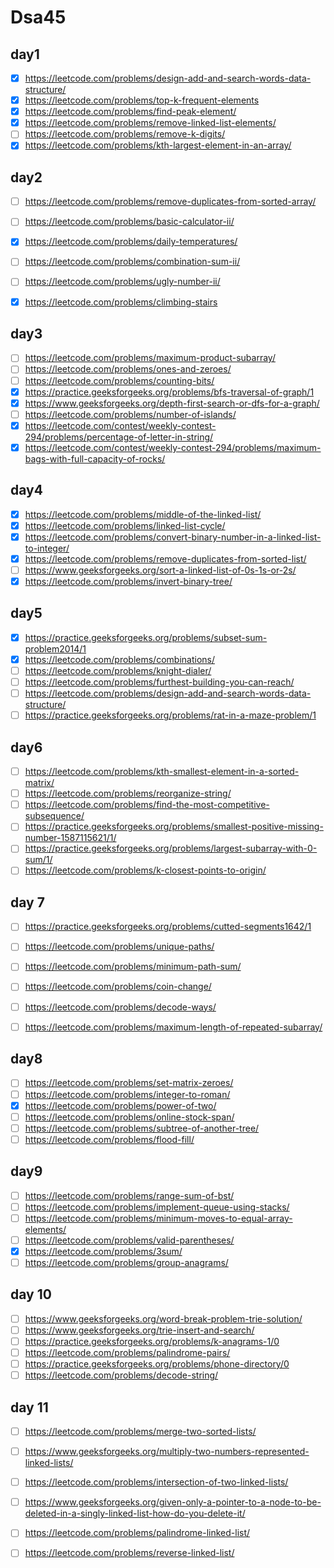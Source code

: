 # Dsa45
## day1
- [x] https://leetcode.com/problems/design-add-and-search-words-data-structure/
- [x] https://leetcode.com/problems/top-k-frequent-elements
- [x] https://leetcode.com/problems/find-peak-element/
- [x] https://leetcode.com/problems/remove-linked-list-elements/
- [ ] https://leetcode.com/problems/remove-k-digits/
- [x] https://leetcode.com/problems/kth-largest-element-in-an-array/
## day2 

- [ ] https://leetcode.com/problems/remove-duplicates-from-sorted-array/
- [ ] https://leetcode.com/problems/basic-calculator-ii/
- [x] https://leetcode.com/problems/daily-temperatures/
- [ ] https://leetcode.com/problems/combination-sum-ii/
- [ ] https://leetcode.com/problems/ugly-number-ii/
- [x] https://leetcode.com/problems/climbing-stairs



## day3

- [ ] https://leetcode.com/problems/maximum-product-subarray/
- [ ] https://leetcode.com/problems/ones-and-zeroes/
- [ ] https://leetcode.com/problems/counting-bits/
- [x] https://practice.geeksforgeeks.org/problems/bfs-traversal-of-graph/1
- [x] https://www.geeksforgeeks.org/depth-first-search-or-dfs-for-a-graph/
- [ ] https://leetcode.com/problems/number-of-islands/
- [x] https://leetcode.com/contest/weekly-contest-294/problems/percentage-of-letter-in-string/
- [x] https://leetcode.com/contest/weekly-contest-294/problems/maximum-bags-with-full-capacity-of-rocks/

## day4
- [x] https://leetcode.com/problems/middle-of-the-linked-list/
- [x] https://leetcode.com/problems/linked-list-cycle/
- [x] https://leetcode.com/problems/convert-binary-number-in-a-linked-list-to-integer/
- [x] https://leetcode.com/problems/remove-duplicates-from-sorted-list/
- [ ] https://www.geeksforgeeks.org/sort-a-linked-list-of-0s-1s-or-2s/
- [x] https://leetcode.com/problems/invert-binary-tree/

## day5
- [x] https://practice.geeksforgeeks.org/problems/subset-sum-problem2014/1
- [x] https://leetcode.com/problems/combinations/
- [ ] https://leetcode.com/problems/knight-dialer/
- [ ] https://leetcode.com/problems/furthest-building-you-can-reach/
- [ ] https://leetcode.com/problems/design-add-and-search-words-data-structure/
- [ ] https://practice.geeksforgeeks.org/problems/rat-in-a-maze-problem/1

## day6
- [ ] https://leetcode.com/problems/kth-smallest-element-in-a-sorted-matrix/
- [ ] https://leetcode.com/problems/reorganize-string/
- [ ] https://leetcode.com/problems/find-the-most-competitive-subsequence/
- [ ] https://practice.geeksforgeeks.org/problems/smallest-positive-missing-number-1587115621/1/
- [ ] https://practice.geeksforgeeks.org/problems/largest-subarray-with-0-sum/1/
- [ ] https://leetcode.com/problems/k-closest-points-to-origin/

## day 7
- [ ] https://practice.geeksforgeeks.org/problems/cutted-segments1642/1
- [ ] https://leetcode.com/problems/unique-paths/
- [ ] https://leetcode.com/problems/minimum-path-sum/
- [ ] https://leetcode.com/problems/coin-change/
- [ ] https://leetcode.com/problems/decode-ways/
- [ ] https://leetcode.com/problems/maximum-length-of-repeated-subarray/



## day8
- [ ] https://leetcode.com/problems/set-matrix-zeroes/
- [ ] https://leetcode.com/problems/integer-to-roman/
- [x] https://leetcode.com/problems/power-of-two/
- [ ] https://leetcode.com/problems/online-stock-span/
- [ ] https://leetcode.com/problems/subtree-of-another-tree/
- [ ] https://leetcode.com/problems/flood-fill/

## day9
- [ ] https://leetcode.com/problems/range-sum-of-bst/
- [ ] https://leetcode.com/problems/implement-queue-using-stacks/
- [ ] https://leetcode.com/problems/minimum-moves-to-equal-array-elements/
- [ ] https://leetcode.com/problems/valid-parentheses/
- [x] https://leetcode.com/problems/3sum/
- [ ] https://leetcode.com/problems/group-anagrams/

## day 10
- [ ] https://www.geeksforgeeks.org/word-break-problem-trie-solution/
- [ ] https://www.geeksforgeeks.org/trie-insert-and-search/
- [ ] https://practice.geeksforgeeks.org/problems/k-anagrams-1/0
- [ ] https://leetcode.com/problems/palindrome-pairs/
- [ ] https://practice.geeksforgeeks.org/problems/phone-directory/0
- [ ] https://leetcode.com/problems/decode-string/

## day 11
- [ ] https://leetcode.com/problems/merge-two-sorted-lists/
- [ ] https://www.geeksforgeeks.org/multiply-two-numbers-represented-linked-lists/
- [ ] https://leetcode.com/problems/intersection-of-two-linked-lists/
- [ ] https://www.geeksforgeeks.org/given-only-a-pointer-to-a-node-to-be-deleted-in-a-singly-linked-list-how-do-you-delete-it/
- [ ] https://leetcode.com/problems/palindrome-linked-list/
- [ ] https://leetcode.com/problems/reverse-linked-list/


